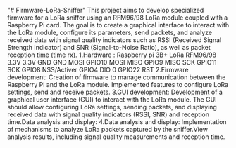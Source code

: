 "# Firmware-LoRa-Sniffer" 
This project aims to develop specialized firmware for a LoRa sniffer using an RFM96/98 LoRa module coupled with a Raspberry Pi card. The goal is to create a graphical interface to interact with the LoRa module, configure its parameters, send packets, and analyze received data with signal quality indicators such as RSSI (Received Signal Strength Indicator) and SNR (Signal-to-Noise Ratio), as well as packet reception time (time rx).
1.Hardware :
Raspberry pi 3B+	LoRa RFM96/98
3.3V 	                3.3V
GND                  	GND
MOSI GPIO10         	MOSI 
MISO GPIO9	          MISO
SCK GPIO11	          SCK
GPIO8 	          NSS/Activer
GPIO4	               DIO 0
GPIO22	              RST
2.Firmware development:
Creation of firmware to manage communication between the Raspberry Pi and the LoRa module.
Implemented features to configure LoRa settings, send and receive packets.
3.GUI development:
Development of a graphical user interface (GUI) to interact with the LoRa module.
The GUI should allow configuring LoRa settings, sending packets, and displaying received data with signal quality indicators (RSSI, SNR) and reception time.Data analysis and display:
4.Data analysis and display:
Implementation of mechanisms to analyze LoRa packets captured by the sniffer.View analysis results, including signal quality measurements and reception time.
